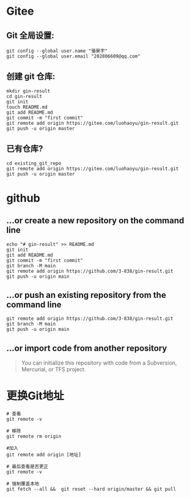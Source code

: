 # Gitee
## Git 全局设置:
```shell
git config --global user.name "骆昊宇"
git config --global user.email "202806609@qq.com"
```

## 创建 git 仓库:
```shell
mkdir gin-result
cd gin-result
git init
touch README.md
git add README.md
git commit -m "first commit"
git remote add origin https://gitee.com/luohaoyu/gin-result.git
git push -u origin master
```

## 已有仓库?
```shell
cd existing_git_repo
git remote add origin https://gitee.com/luohaoyu/gin-result.git
git push -u origin master
```

# github
## …or create a new repository on the command line
```shell
echo "# gin-result" >> README.md
git init
git add README.md
git commit -m "first commit"
git branch -M main
git remote add origin https://github.com/3-838/gin-result.git
git push -u origin main
```

## …or push an existing repository from the command line
```shell
git remote add origin https://github.com/3-838/gin-result.git
git branch -M main
git push -u origin main
```

## …or import code from another repository
> You can initialize this repository with code from a Subversion, Mercurial, or TFS project.

# 更换Git地址
```shell
# 查看
git remote -v

# 移除
git remote rm origin

#加入
git remote add origin [地址]

# 最后查看是否更正
git remote -v

# 强制覆盖本地
git fetch --all &&  git reset --hard origin/master && git pull
```
